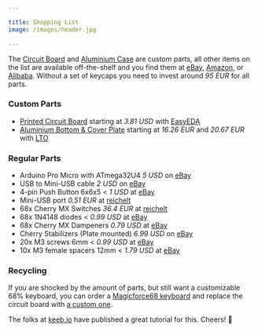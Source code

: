 ```yaml
---

title: Shopping List
image: /images/header.jpg

---
```


The [Circuit Board](/guide/board) and [Aluminium Case](/guide/case) are custom parts, all other items on the list are available off-the-shelf and you find them at [eBay](#), [Amazon](#), or [Alibaba](#). Without a set of keycaps you need to invest around *95 EUR* for all parts.

### Custom Parts

- [Printed Circuit Board](/guide/board)
  <span>starting at *3.81 USD* with [EasyEDA](https://easyeda.com/order)</span>
- [Aluminium Bottom & Cover Plate](/guide/case)
  <span>starting at *16.26 EUR* and *20.67 EUR* with [LTO](http://www.laserteileonline.de/)</span>

### Regular Parts

- Arduino Pro Micro with ATmega32U4
  <span>*5 USD* on [eBay](https://www.ebay.com/sch/i.html?_from=R40&_nkw=arduino+pro+micro&_sacat=0)</span>
- USB to Mini-USB cable
  <span>*2 USD* on [eBay](https://www.ebay.com/sch/i.html?_nkw=mini+usb+cable)</span>
- 4-pin Push Button 6x6x5
  <span>< *1 USD* at [eBay](https://www.ebay.com/sch/i.html?_nkw=4+pin+push+button+6x6x5)</span>
- Mini-USB port
  <span>*0.51 EUR* at [reichelt](https://www.reichelt.de/USB-Einbauverbinder/USB-BWM/3/index.html?ARTICLE=52001)</span>
- 68x Cherry MX Switches
  <span>*36.4 EUR* at [reichelt](https://www.reichelt.de/Tastaturzubehoer/CHERRY-MX1A-G1NN/3/index.html?ACTION=3&GROUPID=8099&ARTICLE=202568&SEARCH=cherry%2Bmx%2Bbrown&START=0&OFFSET=100&)</span>
- 68x 1N4148 diodes
  <span>< *0.99 USD* at [eBay](https://www.ebay.com/sch/i.html?_nkw=1N4148)</span>
- 68x Cherry MX Dampeners
  <span>*0.79 USD* at [eBay](https://www.ebay.com/sch/i.html?_nkw=Cherry+MX+Dampeners)</span>
- Cherry Stabilizers (Plate mounted)
  <span>*6.99 USD* on [eBay](https://www.ebay.com/sch/i.html?_nkw=Cherry+Stabilizers)</span>
- 20x M3 screws 6mm
  <span>< *0.99 USD* at [eBay](https://www.ebay.com/sch/i.html?_nkw=m3+6mm+screw&_sacat=0)</span>
- 10x M3 female spacers 12mm
  <span>< *1.79 USD* at [eBay](https://www.ebay.com/itm/25-100pcs-Black-Plastic-Nylon-M2-M3-M4-Hex-Column-Standoff-Spacer-Phillips-Screw/161851888098)</span>

### Recycling

If you are shocked by the amount of parts, but still want a customizable 68% keyboard, you can order a [Magicforce68 keyboard](#) and replace the circuit board with [a custom one](/guide/board). 

The folks at [keeb.io](https://keeb.io/pages/magicforce-68-mf68-pcb-replacement-build-guide) have published a great tutorial for this. Cheers! 🎉